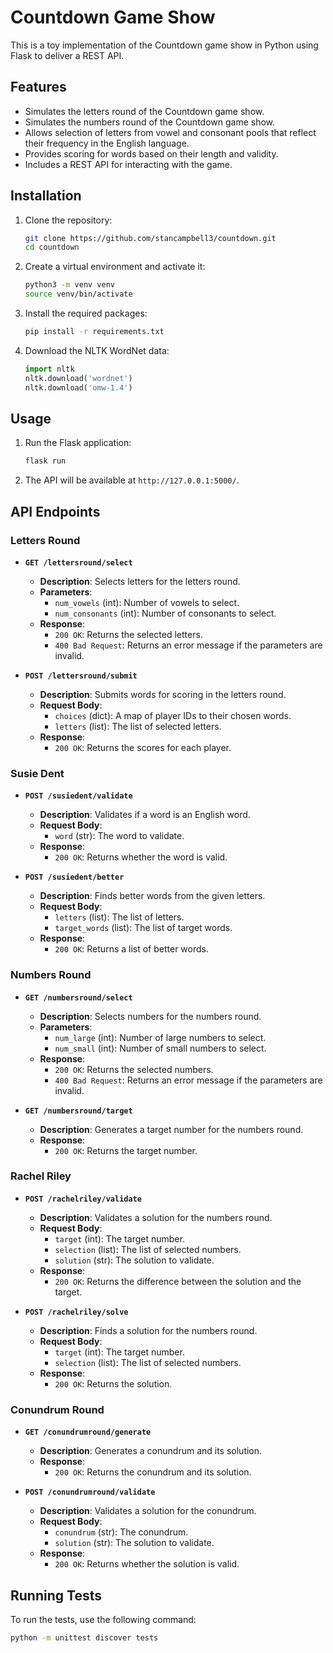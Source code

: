 # Countdown Game Show

This is a toy implementation of the Countdown game show in Python using Flask to deliver a REST API.

## Features

- Simulates the letters round of the Countdown game show.
- Simulates the numbers round of the Countdown game show.
- Allows selection of letters from vowel and consonant pools that reflect their frequency in the English language.
- Provides scoring for words based on their length and validity.
- Includes a REST API for interacting with the game.

## Installation

1. Clone the repository:
    ```sh
    git clone https://github.com/stancampbell3/countdown.git
    cd countdown
    ```

2. Create a virtual environment and activate it:
    ```sh
    python3 -m venv venv
    source venv/bin/activate
    ```

3. Install the required packages:
    ```sh
    pip install -r requirements.txt
    ```

4. Download the NLTK WordNet data:
    ```python
    import nltk
    nltk.download('wordnet')
    nltk.download('omw-1.4')
    ```

## Usage

1. Run the Flask application:
    ```sh
    flask run
    ```

2. The API will be available at `http://127.0.0.1:5000/`.

## API Endpoints

### Letters Round

- **`GET /lettersround/select`**
    - **Description**: Selects letters for the letters round.
    - **Parameters**:
        - `num_vowels` (int): Number of vowels to select.
        - `num_consonants` (int): Number of consonants to select.
    - **Response**:
        - `200 OK`: Returns the selected letters.
        - `400 Bad Request`: Returns an error message if the parameters are invalid.

- **`POST /lettersround/submit`**
    - **Description**: Submits words for scoring in the letters round.
    - **Request Body**:
        - `choices` (dict): A map of player IDs to their chosen words.
        - `letters` (list): The list of selected letters.
    - **Response**:
        - `200 OK`: Returns the scores for each player.

### Susie Dent

- **`POST /susiedent/validate`**
    - **Description**: Validates if a word is an English word.
    - **Request Body**:
        - `word` (str): The word to validate.
    - **Response**:
        - `200 OK`: Returns whether the word is valid.

- **`POST /susiedent/better`**
    - **Description**: Finds better words from the given letters.
    - **Request Body**:
        - `letters` (list): The list of letters.
        - `target_words` (list): The list of target words.
    - **Response**:
        - `200 OK`: Returns a list of better words.

### Numbers Round

- **`GET /numbersround/select`**
    - **Description**: Selects numbers for the numbers round.
    - **Parameters**:
        - `num_large` (int): Number of large numbers to select.
        - `num_small` (int): Number of small numbers to select.
    - **Response**:
        - `200 OK`: Returns the selected numbers.
        - `400 Bad Request`: Returns an error message if the parameters are invalid.

- **`GET /numbersround/target`**
    - **Description**: Generates a target number for the numbers round.
    - **Response**:
        - `200 OK`: Returns the target number.

### Rachel Riley

- **`POST /rachelriley/validate`**
    - **Description**: Validates a solution for the numbers round.
    - **Request Body**:
        - `target` (int): The target number.
        - `selection` (list): The list of selected numbers.
        - `solution` (str): The solution to validate.
    - **Response**:
        - `200 OK`: Returns the difference between the solution and the target.

- **`POST /rachelriley/solve`**
    - **Description**: Finds a solution for the numbers round.
    - **Request Body**:
        - `target` (int): The target number.
        - `selection` (list): The list of selected numbers.
    - **Response**:
        - `200 OK`: Returns the solution.

### Conundrum Round

- **`GET /conundrumround/generate`**
    - **Description**: Generates a conundrum and its solution.
    - **Response**:
        - `200 OK`: Returns the conundrum and its solution.

- **`POST /conundrumround/validate`**
    - **Description**: Validates a solution for the conundrum.
    - **Request Body**:
        - `conundrum` (str): The conundrum.
        - `solution` (str): The solution to validate.
    - **Response**:
        - `200 OK`: Returns whether the solution is valid.

## Running Tests

To run the tests, use the following command:
```sh
python -m unittest discover tests